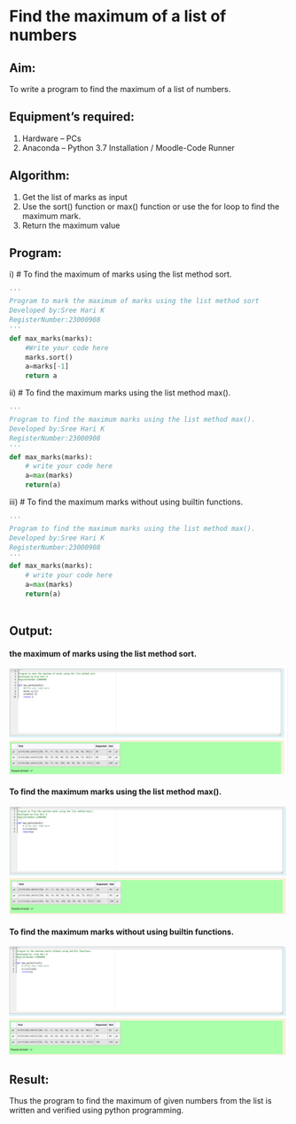 # Find the maximum of a list of numbers
## Aim:
To write a program to find the maximum of a list of numbers.
## Equipment’s required:
1.	Hardware – PCs
2.	Anaconda – Python 3.7 Installation / Moodle-Code Runner
## Algorithm:
1.	Get the list of marks as input
2.	Use the sort() function or max() function or use the for loop to find the maximum mark.
3.	Return the maximum value
## Program:

i)	# To find the maximum of marks using the list method sort.
```Python
''' 
Program to mark the maximum of marks using the list method sort
Developed by:Sree Hari K
RegisterNumber:23000908 
'''
def max_marks(marks):
    #Write your code here
    marks.sort()
    a=marks[-1]
    return a


```

ii)	# To find the maximum marks using the list method max().
```Python
''' 
Program to find the maximum marks using the list method max().
Developed by:Sree Hari K 
RegisterNumber:23000908 
'''
def max_marks(marks):
    # write your code here    
    a=max(marks)
    return(a)

```

iii) # To find the maximum marks without using builtin functions.
```Python
''' 
Program to find the maximum marks using the list method max().
Developed by:Sree Hari K 
RegisterNumber:23000908 
'''
def max_marks(marks):
    # write your code here    
    a=max(marks)
    return(a)



```


## Output:
#### the maximum of marks using the list method sort.
![output](max1.png)
#### To find the maximum marks using the list method max().
![output](max2.png)
#### To find the maximum marks without using builtin functions.
![output](max3.png)


## Result:
Thus the program to find the maximum of given numbers from the list is written and verified using python programming.
